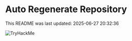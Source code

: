 # Auto Regenerate Repository

This README was last updated: 2025-06-27 20:32:36

 ![TryHackMe](https://tryhackme.com/badge/533634)